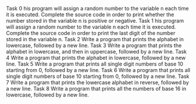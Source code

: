 Task 0 his program will assign a random number to the variable n each time it is executed. Complete the source code in order to print whether the number stored in the variable n is positive or negative.
Task 1 his program will assign a random number to the variable n each time it is executed. Complete the source code in order to print the last digit of the number stored in the variable n.
Task 2 Write a program that prints the alphabet in lowercase, followed by a new line.
Task 3 Write a program that prints the alphabet in lowercase, and then in uppercase, followed by a new line.
Task 4 Write a program that prints the alphabet in lowercase, followed by a new line.
Task 5 Write a program that prints all single digit numbers of base 10 starting from 0, followed by a new line.
Task 6 Write a program that prints all single digit numbers of base 10 starting from 0, followed by a new line.
Task 7 Write a program that prints the lowercase alphabet in reverse, followed by a new line.
Task 8 Write a program that prints all the numbers of base 16 in lowercase, followed by a new line.
